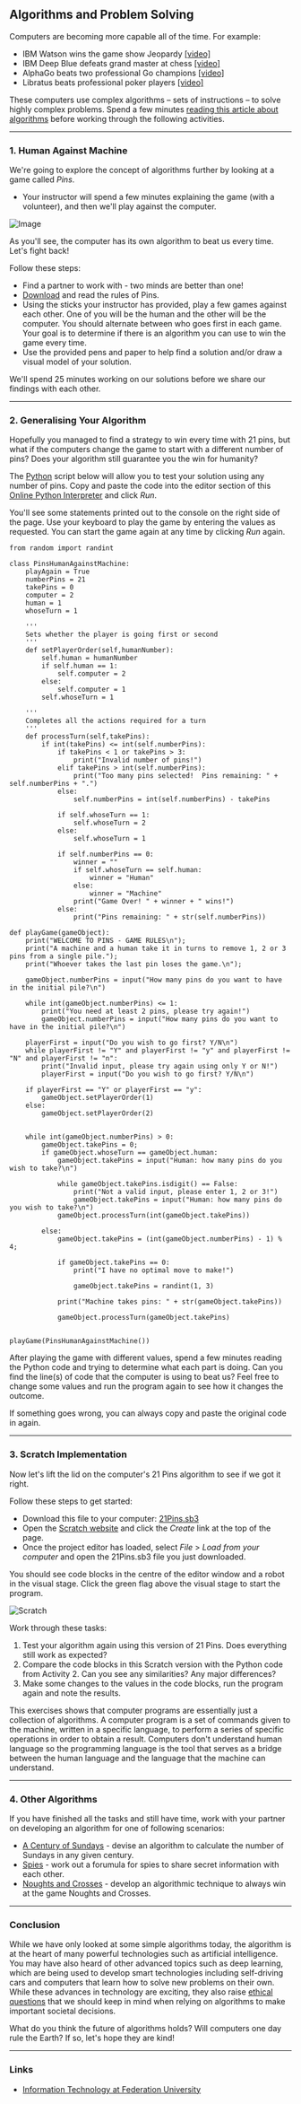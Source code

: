 ## Algorithms and Problem Solving

Computers are becoming more capable all of the time. For example:

- IBM Watson wins the game show Jeopardy [[video]](https://www.youtube.com/watch?v=P18EdAKuC1U)
- IBM Deep Blue defeats grand master at chess [[video]](https://www.youtube.com/watch?v=NJarxpYyoFI)
- AlphaGo beats two professional Go champions [[video]](https://www.youtube.com/watch?v=8tq1C8spV_g)
- Libratus beats professional poker players [[video]](https://www.youtube.com/watch?v=Jgau2BKTHbk)

These computers use complex algorithms – sets of instructions – to solve highly complex problems. Spend a few minutes [reading this article about algorithms](https://blog.pandorafms.org/what-is-an-algorithm/) before working through the following activities.

---

### 1. Human Against Machine

We're going to explore the concept of algorithms further by looking at a game called _Pins_. 

- Your instructor will spend a few minutes explaining the game (with a volunteer), and then we'll play against the computer.

![Image](img/robot.png)

As you'll see, the computer has its own algorithm to beat us every time. Let's fight back!

Follow these steps:
- Find a partner to work with - two minds are better than one!
- [Download](docs/Pins.pdf) and read the rules of Pins.
- Using the sticks your instructor has provided, play a few games against each other. One of you will be the human and the other will be the computer. You should alternate between who goes first in each game. Your goal is to determine if there is an algorithm you can use to win the game every time.
- Use the provided pens and paper to help find a solution and/or draw a visual model of your solution. 

We'll spend 25 minutes working on our solutions before we share our findings with each other.

---

### 2. Generalising Your Algorithm

Hopefully you managed to find a strategy to win every time with 21 pins, but what if the computers change the game to start with a different number of pins? Does your algorithm still guarantee you the win for humanity? 

The [Python](https://www.python.org/) script below will allow you to test your solution using any number of pins. Copy and paste the code into the editor section of this [Online Python Interpreter](https://repl.it/languages/python3) and click _Run_. 

You'll see some statements printed out to the console on the right side of the page. Use your keyboard to play the game by entering the values as requested. You can start the game again at any time by clicking _Run_ again.

```
from random import randint

class PinsHumanAgainstMachine:
    playAgain = True
    numberPins = 21
    takePins = 0
    computer = 2
    human = 1
    whoseTurn = 1
        
    '''
    Sets whether the player is going first or second
    '''
    def setPlayerOrder(self,humanNumber):
        self.human = humanNumber
        if self.human == 1:
            self.computer = 2
        else:
            self.computer = 1
        self.whoseTurn = 1
        
    '''
    Completes all the actions required for a turn
    '''
    def processTurn(self,takePins):
        if int(takePins) <= int(self.numberPins):
            if takePins < 1 or takePins > 3:
                print("Invalid number of pins!")
            elif takePins > int(self.numberPins):
                print("Too many pins selected!  Pins remaining: " + self.numberPins + ".")
            else:
                self.numberPins = int(self.numberPins) - takePins
      
            if self.whoseTurn == 1:
                self.whoseTurn = 2
            else:
                self.whoseTurn = 1
      
            if self.numberPins == 0:
                winner = ""
                if self.whoseTurn == self.human:
                    winner = "Human"
                else:
                    winner = "Machine"
                print("Game Over! " + winner + " wins!")
            else:
                print("Pins remaining: " + str(self.numberPins))

def playGame(gameObject):
    print("WELCOME TO PINS - GAME RULES\n");
    print("A machine and a human take it in turns to remove 1, 2 or 3 pins from a single pile.");
    print("Whoever takes the last pin loses the game.\n");
    
    gameObject.numberPins = input("How many pins do you want to have in the initial pile?\n")

    while int(gameObject.numberPins) <= 1:
        print("You need at least 2 pins, please try again!")
        gameObject.numberPins = input("How many pins do you want to have in the initial pile?\n")
        
    playerFirst = input("Do you wish to go first? Y/N\n")
    while playerFirst != "Y" and playerFirst != "y" and playerFirst != "N" and playerFirst != "n":
        print("Invalid input, please try again using only Y or N!")
        playerFirst = input("Do you wish to go first? Y/N\n")
    
    if playerFirst == "Y" or playerFirst == "y":
        gameObject.setPlayerOrder(1)
    else:
        gameObject.setPlayerOrder(2)
        
        
    while int(gameObject.numberPins) > 0:
        gameObject.takePins = 0;
        if gameObject.whoseTurn == gameObject.human:
            gameObject.takePins = input("Human: how many pins do you wish to take?\n")
    
            while gameObject.takePins.isdigit() == False:
                print("Not a valid input, please enter 1, 2 or 3!")
                gameObject.takePins = input("Human: how many pins do you wish to take?\n")
            gameObject.processTurn(int(gameObject.takePins))
        
        else:
            gameObject.takePins = (int(gameObject.numberPins) - 1) % 4;
        
            if gameObject.takePins == 0:
                print("I have no optimal move to make!")
         
                gameObject.takePins = randint(1, 3)
            
            print("Machine takes pins: " + str(gameObject.takePins))
        
            gameObject.processTurn(gameObject.takePins)

    
playGame(PinsHumanAgainstMachine())
```

After playing the game with different values, spend a few minutes reading the Python code and trying to determine what each part is doing. Can you find the line(s) of code that the computer is using to beat us? Feel free to change some values and run the program again to see how it changes the outcome. 

If something goes wrong, you can always copy and paste the original code in again.

---

### 3. Scratch Implementation

Now let's lift the lid on the computer's 21 Pins algorithm to see if we got it right.

Follow these steps to get started:
- Download this file to your computer: [21Pins.sb3](code/21Pins.sb3)
- Open the [Scratch website](https://scratch.mit.edu) and click the _Create_ link at the top of the page.
- Once the project editor has loaded, select _File_ > _Load from your computer_ and open the 21Pins.sb3 file you just downloaded.

You should see code blocks in the centre of the editor window and a robot in the visual stage. Click the green flag above the visual stage to start the program. 

![Scratch](img/scratch.png)

Work through these tasks:
1. Test your algorithm again using this version of 21 Pins. Does everything still work as expected? 
2. Compare the code blocks in this Scratch version with the Python code from Activity 2. Can you see any similarities? Any major differences? 
3. Make some changes to the values in the code blocks, run the program again and note the results.

This exercises shows that computer programs are essentially just a collection of algorithms. A computer program is a set of commands given to the machine, written in a specific language, to perform a series of specific operations in order to obtain a result. Computers don't understand human language so the programming language is the tool that serves as a bridge between the human language and the language that the machine can understand. 

---

### 4. Other Algorithms

If you have finished all the tasks and still have time, work with your partner on developing an algorithm for one of following scenarios:

- [A Century of Sundays](docs/ACenturyofSundays.pdf) - devise an algorithm to calculate the number of Sundays in any given century.
- [Spies](docs/Spies.pdf) - work out a forumula for spies to share secret information with each other.
- [Noughts and Crosses](docs/NoughtsAndCrosses.pdf) - develop an algorithmic technique to always win at the game Noughts and Crosses.

---

### Conclusion
While we have only looked at some simple algorithms today, the algorithm is at the heart of many powerful technologies such as artificial intelligence. You may have also heard of other advanced topics such as deep learning, which are being used to develop smart technologies including self-driving cars and computers that learn how to solve new problems on their own. While these advances in technology are exciting, they also raise [ethical questions](https://www.cio.com/article/3232395/ethical-principles-for-algorithms.html) that we should keep in mind when relying on algorithms to make important societal decisions.

What do you think the future of algorithms holds? Will computers one day rule the Earth? If so, let's hope they are kind! 

---

### Links

- [Information Technology at Federation University](https://federation.edu.au/schools/school-of-science-engineering-and-information-technology/areas-of-study/information-technology)


